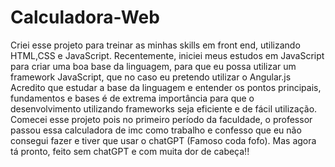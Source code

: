 # Calculadora-Web
Criei esse projeto para treinar as minhas skills em front end, utilizando HTML,CSS e JavaScript.
Recentemente, iniciei meus estudos em JavaScript para criar uma boa base da linguagem, para que eu possa utilizar um framework JavaScript, que no caso eu pretendo utilizar o Angular.js
Acredito que estudar a base da linguagem e entender os pontos principais, fundamentos e bases é de extrema importância para que o desenvolvimento utilizando frameworks seja eficiente e de fácil utilização.
Comecei esse projeto pois no primeiro período da faculdade, o professor passou essa calculadora de imc como trabalho e confesso que eu não consegui fazer e tiver que usar o chatGPT (Famoso coda fofo).
Mas agora tá pronto, feito sem chatGPT e com muita dor de cabeça!!
